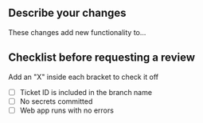 ## Describe your changes
These changes add new functionality to...

## Checklist before requesting a review
Add an "X" inside each bracket to check it off
- [ ] Ticket ID is included in the branch name
- [ ] No secrets committed
- [ ] Web app runs with no errors
